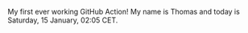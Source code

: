 My first ever working GitHub Action!
My name is Thomas and today is Saturday, 15 January, 02:05 CET. 
